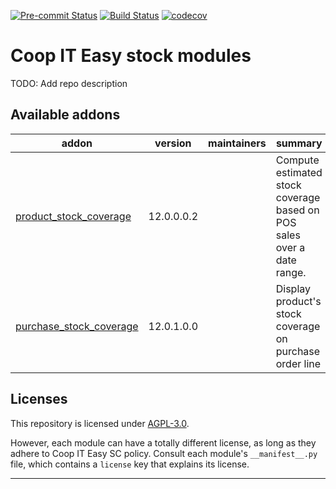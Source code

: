 
<!-- /!\ Non OCA Context : Set here the badge of your runbot / runboat instance. -->
[![Pre-commit Status](https://github.com/coopiteasy/cie-stock/actions/workflows/pre-commit.yml/badge.svg?branch=12.0)](https://github.com/coopiteasy/cie-stock/actions/workflows/pre-commit.yml?query=branch%3A12.0)
[![Build Status](https://github.com/coopiteasy/cie-stock/actions/workflows/test.yml/badge.svg?branch=12.0)](https://github.com/coopiteasy/cie-stock/actions/workflows/test.yml?query=branch%3A12.0)
[![codecov](https://codecov.io/gh/coopiteasy/cie-stock/branch/12.0/graph/badge.svg)](https://codecov.io/gh/coopiteasy/cie-stock)
<!-- /!\ Non OCA Context : Set here the badge of your translation instance. -->

<!-- /!\ do not modify above this line -->

# Coop IT Easy stock modules

TODO: Add repo description

<!-- /!\ do not modify below this line -->

<!-- prettier-ignore-start -->

[//]: # (addons)

Available addons
----------------
addon | version | maintainers | summary
--- | --- | --- | ---
[product_stock_coverage](product_stock_coverage/) | 12.0.0.0.2 |  | Compute estimated stock coverage based on POS sales over a date range.
[purchase_stock_coverage](purchase_stock_coverage/) | 12.0.1.0.0 |  | Display product's stock coverage on purchase order line

[//]: # (end addons)

<!-- prettier-ignore-end -->

## Licenses

This repository is licensed under [AGPL-3.0](LICENSE).

However, each module can have a totally different license, as long as they adhere to Coop IT Easy SC
policy. Consult each module's `__manifest__.py` file, which contains a `license` key
that explains its license.

----
<!-- /!\ Non OCA Context : Set here the full description of your organization. -->
